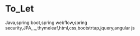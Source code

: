 # To_Let
Java,spring boot,spring webflow,spring security,JPA,,,,,thymeleaf,html,css,bootstrtap,jquery,angular js

